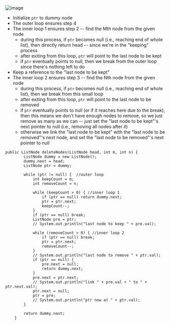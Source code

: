 ![image](https://user-images.githubusercontent.com/77217430/195235772-785f378a-fb54-431e-b4e9-c6aaa561d74c.png)

- Initialize ```ptr``` to dummy node
- The outer loop ensures step 4
- The inner loop 1 ensures step 2 -- find the Mth node from the given node
  - during this process, if ```ptr``` becomes null (i.e., reaching end of whole list), then directly return head -- since we're in the "keeping" process
  - after exiting from this loop, ```ptr``` will point to the last node to be kept
  - if ```ptr``` eventually points to null, then we break from the outer loop since there's nothing left to do 
- Keep a reference to the "last node to be kept" 
- The inner loop 2 ensures step 3 -- find the Nth node from the given node
  - during this process, if ```ptr``` becomes null (i.e., reaching end of whole list), then we break from this small loop 
  - after exiting from this loop, ```ptr``` will point to the last node to be removed
  - if ```ptr``` eventually points to null (or if it reaches here due to the break), then this means we don't have enough nodes to remove, so we just remove as many as
    we can -- just set the "last node to be kept"'s next pointer to null (i.e., removing all nodes after it)
  - otherwise we link the "last node to be kept" with the "last node to be removed"'s next node, and set the "last node to be removed"'s next pointer to null

```
public ListNode deleteNodes(ListNode head, int m, int n) {
        ListNode dummy = new ListNode();
        dummy.next = head;
        ListNode ptr = dummy;
        
        while (ptr != null) {  //outer loop
            int keepCount = m;
            int removeCount = n;
            
            while (keepCount > 0) { //inner loop 1
                if (ptr == null) return dummy.next; 
                ptr = ptr.next;
                keepCount--;
            }
            if (ptr == null) break;
            ListNode pre = ptr;
            // System.out.println("last node to keep " + pre.val);
            
            while (removeCount > 0) { //inner loop 2
                if (ptr == null) break;
                ptr = ptr.next;
                removeCount--;
            }
            // System.out.println("last node to remove " + ptr.val);
            if (ptr == null) {
                pre.next = null;
                return dummy.next;
            }
            pre.next = ptr.next;
            // System.out.println("link " + pre.val + " to " + ptr.next.val);
            ptr.next = null;
            ptr = pre;
            // System.out.println("ptr now at " + ptr.val);
        }
        
        return dummy.next;
    }
```
